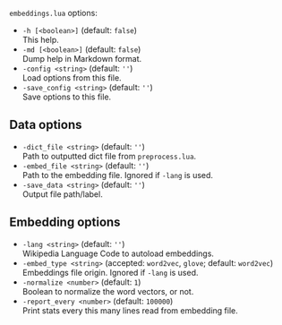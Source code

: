 <!--- This file was automatically generated. Do not modify it manually but use the docs/options/generate.sh script instead. -->

`embeddings.lua` options:

* `-h [<boolean>]` (default: `false`)<br/>This help.
* `-md [<boolean>]` (default: `false`)<br/>Dump help in Markdown format.
* `-config <string>` (default: `''`)<br/>Load options from this file.
* `-save_config <string>` (default: `''`)<br/>Save options to this file.

## Data options

* `-dict_file <string>` (default: `''`)<br/>Path to outputted dict file from `preprocess.lua`.
* `-embed_file <string>` (default: `''`)<br/>Path to the embedding file. Ignored if `-lang` is used.
* `-save_data <string>` (default: `''`)<br/>Output file path/label.

## Embedding options

* `-lang <string>` (default: `''`)<br/>Wikipedia Language Code to autoload embeddings.
* `-embed_type <string>` (accepted: `word2vec`, `glove`; default: `word2vec`)<br/>Embeddings file origin. Ignored if `-lang` is used.
* `-normalize <number>` (default: `1`)<br/>Boolean to normalize the word vectors, or not.
* `-report_every <number>` (default: `100000`)<br/>Print stats every this many lines read from embedding file.

